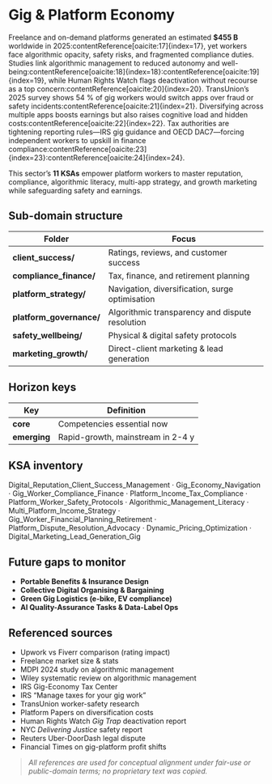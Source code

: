 Gig & Platform Economy
======================

Freelance and on-demand platforms generated an estimated **$455 B** worldwide in 2025:contentReference[oaicite:17]{index=17}, yet workers face algorithmic opacity, safety risks, and fragmented compliance duties. Studies link algorithmic management to reduced autonomy and well-being:contentReference[oaicite:18]{index=18}:contentReference[oaicite:19]{index=19}, while Human Rights Watch flags deactivation without recourse as a top concern:contentReference[oaicite:20]{index=20}. TransUnion’s 2025 survey shows 54 % of gig workers would switch apps over fraud or safety incidents:contentReference[oaicite:21]{index=21}. Diversifying across multiple apps boosts earnings but also raises cognitive load and hidden costs:contentReference[oaicite:22]{index=22}. Tax authorities are tightening reporting rules—IRS gig guidance and OECD DAC7—forcing independent workers to upskill in finance compliance:contentReference[oaicite:23]{index=23}:contentReference[oaicite:24]{index=24}.  

This sector’s **11 KSAs** empower platform workers to master reputation, compliance, algorithmic literacy, multi-app strategy, and growth marketing while safeguarding safety and earnings.

## Sub-domain structure

| Folder | Focus |
|--------|-------|
| **client_success/** | Ratings, reviews, and customer success |
| **compliance_finance/** | Tax, finance, and retirement planning |
| **platform_strategy/** | Navigation, diversification, surge optimisation |
| **platform_governance/** | Algorithmic transparency and dispute resolution |
| **safety_wellbeing/** | Physical & digital safety protocols |
| **marketing_growth/** | Direct-client marketing & lead generation |

## Horizon keys

| Key | Definition |
|-----|------------|
| **core** | Competencies essential now |
| **emerging**  | Rapid-growth, mainstream in 2-4 y |

## KSA inventory

Digital_Reputation_Client_Success_Management · Gig_Economy_Navigation · Gig_Worker_Compliance_Finance · Platform_Income_Tax_Compliance · Platform_Worker_Safety_Protocols · Algorithmic_Management_Literacy · Multi_Platform_Income_Strategy · Gig_Worker_Financial_Planning_Retirement · Platform_Dispute_Resolution_Advocacy · Dynamic_Pricing_Optimization · Digital_Marketing_Lead_Generation_Gig

## Future gaps to monitor

* **Portable Benefits & Insurance Design**  
* **Collective Digital Organising & Bargaining**  
* **Green Gig Logistics (e-bike, EV compliance)**  
* **AI Quality-Assurance Tasks & Data-Label Ops**  

## Referenced sources

- Upwork vs Fiverr comparison (rating impact)
- Freelance market size & stats
- MDPI 2024 study on algorithmic management
- Wiley systematic review on algorithmic management 
- IRS Gig-Economy Tax Center 
- IRS “Manage taxes for your gig work”
- TransUnion worker-safety research  
- Platform Papers on diversification costs  
- Human Rights Watch *Gig Trap* deactivation report  
- NYC *Delivering Justice* safety report
- Reuters Uber-DoorDash legal dispute 
- Financial Times on gig-platform profit shifts 

> *All references are used for conceptual alignment under fair-use or public-domain terms; no proprietary text was copied.*
